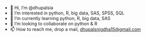- 👋 Hi, I’m @dhupalsia
- 👀 I’m interested in python, R, big data, SAS, SPSS, SQL
- 🌱 I’m currently learning python, R, big data, SAS
- 💞️ I’m looking to collaborate on python & R
- 📫 How to reach me, drop a mail, dhupalsnigdha15@gmail.com

<!---
dhupalsia/dhupalsia is a ✨ special ✨ repository because its `README.md` (this file) appears on your GitHub profile.
You can click the Preview link to take a look at your changes.
--->
